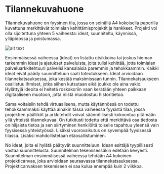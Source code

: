 # Tilannekuvahuone

Tilannekuvahuone on fyysinen tila, jossa on seinällä A4 kokoisella paperilla kuvattuna merkittävät toimialan kehittämisprojektit ja hankkeet. Projekti voi olla sijoitettuna yhteen 5 vaiheesta: ideat, suunniteltu, käynnissä, ylläpidossa ja poistumassa. 

![alt text](https://raw.githubusercontent.com/digiokm/palvelukehitys/master/images/okm-tilannehuone-seina-2.png)

Ensimmäisessä vaiheessa (ideat) on listattu otsikkoina tai joskus hieman tarkemmin ideat ja ajatukset palveluista, joita tulisi kehittää, jotta toimialan palveluarkkitehtuuri palvelisi kansalaisia paremmin ja tehokkaammin. Kaikki ideat eivät päädy suunnitteluun saati toteutukseen. Ideat arvioidaan tilannekatsauksessa, joka kestää maksimissaan tunnin. Tilannekatsaukseen osallistuu ihmiset, jotka siihen kutsutaan eikä joukko ole aina vakio. Hylättyjä ideoita ei heitetä roskakoriin vaan kerätään yhteen paikkaan digitaaliseen muotoon, jotta niistä muodostuu historitietoa.     

Sama voitaisiin tehdä virtuaalisena, mutta käytännössä on todettu tehokkaammaksi käyttää ainakin tässä vaiheessa fyysistä tilaa, jossa projektien päälliköt ja arkkitehdit voivat säännöllisesti kokoontua pitämään yllä yhteistä tilannekuvaa. On tutkitusti todettu että merkittävä osa tiedosta on hiljaista tietoa ja sen siirtyminen henkilöltä toiselle tapahtuu yleensä vain fyysisessä yhteistyössä. Lisäksi vuorovaikutus on syvempää fyysisessä tilassa. Lisäksi mahdollistetaan etäosallistuminen. 

No ideat, joita ei hylätä päätyvät suunnitteluun. Idean esittäjä tyypillisesti vastaa suunnittelusta. Suunnitelman tekemisessäkin edetään kevyesti. Suunnitelman ensimmäisessä vaiheessa tehdään A4 kokoinen projekticanvas, joka arvioidaan seuraavassa tilannekatsauksessa. Projekticanvaksen tekemiseen ei saa kulua enempää kuin 2 viikkoa. 




